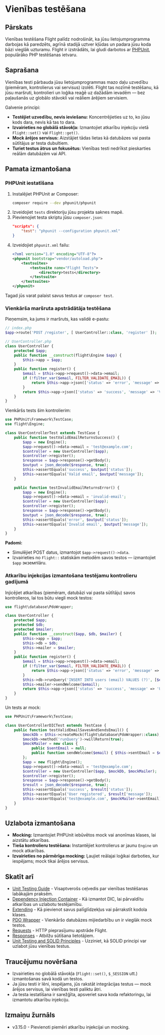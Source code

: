 # Vienības testēšana

## Pārskats

Vienības testēšana Flight palīdz nodrošināt, ka jūsu lietojumprogramma darbojas kā paredzēts, agrīnā stadijā uztver kļūdas un padara jūsu koda bāzi vieglāk uzturamu. Flight ir izstrādāts, lai gludi darbotos ar [PHPUnit](https://phpunit.de/), populārāko PHP testēšanas ietvaru.

## Saprašana

Vienības testi pārbauda jūsu lietojumprogrammas mazo daļu uzvedību (piemēram, kontrolierus vai servisus) izolēti. Flight tas nozīmē testēšanu, kā jūsu maršruti, kontrolieri un loģika reaģē uz dažādām ievadēm — bez paļaušanās uz globālo stāvokli vai reāliem ārējiem servisiem.

Galvenie principi:
- **Testējiet uzvedību, nevis ieviešanu:** Koncentrējieties uz to, ko jūsu kods dara, nevis kā tas to dara.
- **Izvairieties no globālā stāvokļa:** Izmantojiet atkarību injekciju vietā `Flight::set()` vai `Flight::get()`.
- **Mock ārējos servisus:** Aizstājiet tādas lietas kā datubāzes vai pasta sūtītājus ar testa dubultiem.
- **Turiet testus ātrus un fokusētus:** Vienības testi nedrīkst pieskarties reālām datubāzēm vai API.

## Pamata izmantošana

### PHPUnit iestatīšana

1. Instalējiet PHPUnit ar Composer:
   ```bash
   composer require --dev phpunit/phpunit
   ```
2. Izveidojiet `tests` direktoriju jūsu projekta saknes mapē.
3. Pievienojiet testa skriptu jūsu `composer.json`:
   ```json
   "scripts": {
       "test": "phpunit --configuration phpunit.xml"
   }
   ```
4. Izveidojiet `phpunit.xml` failu:
   ```xml
   <?xml version="1.0" encoding="UTF-8"?>
   <phpunit bootstrap="vendor/autoload.php">
       <testsuites>
           <testsuite name="Flight Tests">
               <directory>tests</directory>
           </testsuite>
       </testsuites>
   </phpunit>
   ```

Tagad jūs varat palaist savus testus ar `composer test`.

### Vienkārša maršruta apstrādātāja testēšana

Pieņemsim, ka jums ir maršruts, kas validē e-pastu:

```php
// index.php
$app->route('POST /register', [ UserController::class, 'register' ]);

// UserController.php
class UserController {
    protected $app;
    public function __construct(flight\Engine $app) {
        $this->app = $app;
    }
    public function register() {
        $email = $this->app->request()->data->email;
        if (!filter_var($email, FILTER_VALIDATE_EMAIL)) {
            return $this->app->json(['status' => 'error', 'message' => 'Invalid email']);
        }
        return $this->app->json(['status' => 'success', 'message' => 'Valid email']);
    }
}
```

Vienkāršs tests šim kontrolierim:

```php
use PHPUnit\Framework\TestCase;
use flight\Engine;

class UserControllerTest extends TestCase {
    public function testValidEmailReturnsSuccess() {
        $app = new Engine();
        $app->request()->data->email = 'test@example.com';
        $controller = new UserController($app);
        $controller->register();
        $response = $app->response()->getBody();
        $output = json_decode($response, true);
        $this->assertEquals('success', $output['status']);
        $this->assertEquals('Valid email', $output['message']);
    }

    public function testInvalidEmailReturnsError() {
        $app = new Engine();
        $app->request()->data->email = 'invalid-email';
        $controller = new UserController($app);
        $controller->register();
        $response = $app->response()->getBody();
        $output = json_decode($response, true);
        $this->assertEquals('error', $output['status']);
        $this->assertEquals('Invalid email', $output['message']);
    }
}
```

**Padomi:**
- Simulējiet POST datus, izmantojot `$app->request()->data`.
- Izvairieties no `Flight::` statiskām metodēm savos testos — izmantojiet `$app` экземпlāru.

### Atkarību injekcijas izmantošana testējamu kontrolieru gadījumā

Injicējiet atkarības (piemēram, datubāzi vai pasta sūtītāju) savos kontrolieros, lai tos būtu viegli mock testos:

```php
use flight\database\PdoWrapper;

class UserController {
    protected $app;
    protected $db;
    protected $mailer;
    public function __construct($app, $db, $mailer) {
        $this->app = $app;
        $this->db = $db;
        $this->mailer = $mailer;
    }
    public function register() {
        $email = $this->app->request()->data->email;
        if (!filter_var($email, FILTER_VALIDATE_EMAIL)) {
            return $this->app->json(['status' => 'error', 'message' => 'Invalid email']);
        }
        $this->db->runQuery('INSERT INTO users (email) VALUES (?)', [$email]);
        $this->mailer->sendWelcome($email);
        return $this->app->json(['status' => 'success', 'message' => 'User registered']);
    }
}
```

Un tests ar mock:

```php
use PHPUnit\Framework\TestCase;

class UserControllerDICTest extends TestCase {
    public function testValidEmailSavesAndSendsEmail() {
        $mockDb = $this->createMock(flight\database\PdoWrapper::class);
        $mockDb->method('runQuery')->willReturn(true);
        $mockMailer = new class {
            public $sentEmail = null;
            public function sendWelcome($email) { $this->sentEmail = $email; return true; }
        };
        $app = new flight\Engine();
        $app->request()->data->email = 'test@example.com';
        $controller = new UserController($app, $mockDb, $mockMailer);
        $controller->register();
        $response = $app->response()->getBody();
        $result = json_decode($response, true);
        $this->assertEquals('success', $result['status']);
        $this->assertEquals('User registered', $result['message']);
        $this->assertEquals('test@example.com', $mockMailer->sentEmail);
    }
}
```

## Uzlabota izmantošana

- **Mocking:** Izmantojiet PHPUnit iebūvētos mock vai anonīmas klases, lai aizstātu atkarības.
- **Tieša kontrolieru testēšana:** Instantējiet kontrolierus ar jaunu `Engine` un mock atkarības.
- **Izvairieties no pārmērīga mocking:** Ļaujiet reālajai loģikai darboties, kur iespējams; mock tikai ārējos servisus.

## Skatīt arī

- [Unit Testing Guide](/guides/unit-testing) - Visaptverošs ceļvedis par vienības testēšanas labākajām praksēm.
- [Dependency Injection Container](/learn/dependency-injection-container) - Kā izmantot DIC, lai pārvaldītu atkarības un uzlabotu testējamību.
- [Extending](/learn/extending) - Kā pievienot savus palīglīdzekļus vai pārrakstīt kodola klases.
- [PDO Wrapper](/learn/pdo-wrapper) - Vienkāršo datubāzes mijiedarbību un ir vieglāk mock testos.
- [Requests](/learn/requests) - HTTP pieprasījumu apstrāde Flight.
- [Responses](/learn/responses) - Atbilžu sūtīšana lietotājiem.
- [Unit Testing and SOLID Principles](/learn/unit-testing-and-solid-principles) - Uzziniet, kā SOLID principi var uzlabot jūsu vienības testus.

## Traucējumu novēršana

- Izvairieties no globālā stāvokļa (`Flight::set()`, `$_SESSION` utt.) izmantošanas savā kodā un testos.
- Ja jūsu testi ir lēni, iespējams, jūs rakstāt integrācijas testus — mock ārējos servisus, lai vienības testi paliktu ātri.
- Ja testa iestatīšana ir sarežģīta, apsveriet sava koda refaktoringu, lai izmantotu atkarību injekciju.

## Izmaiņu žurnāls

- v3.15.0 - Pievienoti piemēri atkarību injekcijai un mocking.
